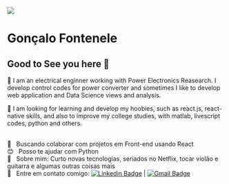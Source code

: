 <img width="auto" src="https://github.com/tgmarinho/tgmarinho/blob/master/banner.png">


# Gonçalo Fontenele

## Good to See you here 👋


🔭 I am an electrical enginner working with Power Electronics Reasearch. I develop control codes for power converter and sometimes I like to develop web application and Data Science views and analysis.

🌱 I am looking for learning and develop my hoobies, such as react.js, react-native skills, and also to improve my college studies, with matlab, livescript codes, python and others.

 <br/> :purple_heart: &nbsp; Buscando colaborar com projetos em Front-end usando React
 <br/> :blush: &nbsp; Posso te ajudar com Python
 <br/> 💬  &nbsp; Sobre mim: Curto novas tecnologias, seriados no Netflix, tocar violão e guitarra e algumas outras coisas mais
 <br/> :email: &nbsp; Entre em contato comigo: [![Linkedin Badge](https://img.shields.io/badge/-GonçaloFontenele-blue?style=flat-square&logo=Linkedin&logoColor=white&link=https://https://www.linkedin.com/in/gon%C3%A7alofontenele/)](https://www.linkedin.com/in/gon%C3%A7alofontenele/) 
| 
[![Gmail Badge](https://img.shields.io/badge/-goncalogfb@poli.ufrj.br-c14438?style=flat-square&logo=Gmail&logoColor=white&link=mailto:goncalogfb@poli.ufrj.br)](mailto:goncalogfb@poli.ufrj.br)
